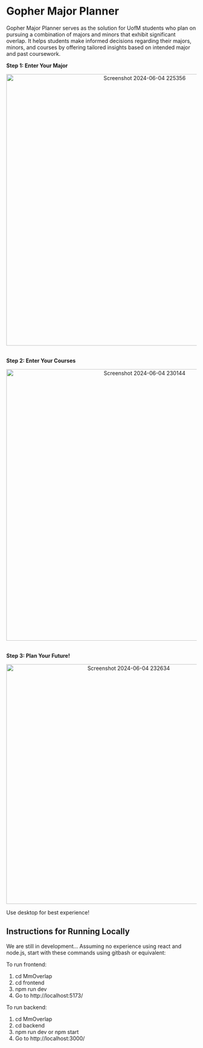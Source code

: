 # Gopher Major Planner
Gopher Major Planner serves as the solution for UofM students who plan on pursuing a combination of majors and minors that exhibit significant overlap. It helps students make informed decisions regarding their majors, minors, and courses by offering tailored insights based on intended major and past coursework.

 
<strong>Step 1: Enter Your Major</strong>
<p align="center">
<img align="center" width="716" alt="Screenshot 2024-06-04 225356" src="https://github.com/stevennTam/MmOverlap/assets/60487779/e5a82b3c-0c67-427e-918c-612dd1317a80"><br /><br />
</p>



<strong>Step 2: Enter Your Courses</strong>
<p align="center">
<img width="716" alt="Screenshot 2024-06-04 230144" src="https://github.com/stevennTam/MmOverlap/assets/60487779/08b1b3a9-6489-4d3f-b232-aca4633ba380"><br /><br />
</p>
<strong>Step 3: Plan Your Future!</strong>
<p align="center">
<img width="632" alt="Screenshot 2024-06-04 232634" src="https://github.com/stevennTam/MmOverlap/assets/60487779/ce2245ca-5409-4354-9a96-816cff87ea4c"><br />
</p>

Use desktop for best experience!
## Instructions for Running Locally
We are still in development...
Assuming no experience using react and node.js, start with these commands 
using gitbash or equivalent:

To run frontend:
1. cd MmOverlap
2. cd frontend
3. npm run dev
4. Go to http://localhost:5173/

To run backend:
1. cd MmOverlap
2. cd backend
3. npm run dev
or npm start
4. Go to http://localhost:3000/
